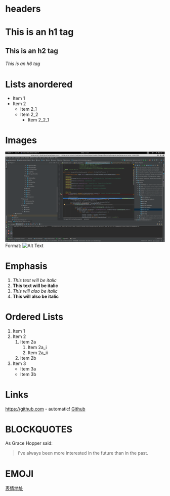 # headers
# This is an h1 tag
## This is an h2 tag
###### This is an h6 tag

# Lists anordered
* Item 1
* Item 2
    * Item 2_1
    * Item 2_2
        * Item 2_2_1
        
# Images
![GitHub Logo](test.png)
Format: ![Alt Text](url)

# Emphasis
1. *This text will be italic*
2. **This text will be italic**
3. _This will also be italic_
4. __This will also be italic__

# Ordered Lists
1. Item 1
2. Item 2
    1. Item 2a
        1. Item 2a_i
        2. Item 2a_ii
    2. Item 2b
3. Item 3
    * Item 3a
    * Item 3b
    
# Links
https://github.com - automatic!
[Github](https://github.com)

# BLOCKQUOTES
As Grace Hopper said:
> i've always been more interested
> in the future than in the past.

# EMOJI
[表情地址](https://www.webpagefx.com/tools/emoji-cheat-sheet/)

